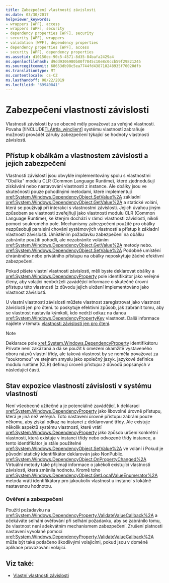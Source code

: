 ```yaml
---
title: Zabezpečení vlastností závislosti
ms.date: 03/30/2017
helpviewer_keywords:
- wrappers [WPF], access
- wrappers [WPF], security
- dependency properties [WPF], security
- security [WPF], wrappers
- validation [WPF], dependency properties
- dependency properties [WPF], access
- security [WPF], dependency properties
ms.assetid: d10150ec-90c5-4571-8d35-84bafa2429a4
ms.openlocfilehash: d9dd9306980b80f7845c10e8c0ccb59f29821245
ms.sourcegitcommit: 68653db98c5ea7744fd438710248935f70020dfb
ms.translationtype: MT
ms.contentlocale: cs-CZ
ms.lasthandoff: 08/22/2019
ms.locfileid: "69940841"
---
```

# <a name="dependency-property-security"></a>Zabezpečení vlastností závislosti
Vlastnosti závislosti by se obecně měly považovat za veřejné vlastnosti. Povaha [!INCLUDE[TLA#tla_winclient](../../../../includes/tlasharptla-winclient-md.md)] systému vlastností zabraňuje možnosti provádět záruky zabezpečení týkající se hodnoty vlastnosti závislosti.  

<a name="AccessSecurity"></a>   
## <a name="access-and-security-of-wrappers-and-dependency-properties"></a>Přístup k obálkám a vlastnostem závislosti a jejich zabezpečení  
 Vlastnosti závislostí jsou obvykle implementovány spolu s vlastnostmi "Obálka" modulu CLR (Common Language Runtime), které zjednodušují získávání nebo nastavování vlastnosti z instance. Ale obálky jsou ve skutečnosti pouze pohodlnými metodami, které implementují <xref:System.Windows.DependencyObject.SetValue%2A> základní <xref:System.Windows.DependencyObject.GetValue%2A> a statické volání, která se používají při interakci s vlastnostmi závislosti. Jejich úvahou jiným způsobem se vlastnosti zveřejňují jako vlastnosti modulu CLR (Common Language Runtime), ke kterým dochází v rámci vlastnosti závislosti, nikoli pomocí soukromého pole. Mechanismy zabezpečení použité pro obálky nezpůsobují paralelní chování systémových vlastností a přístup k základní vlastnosti závislosti. Umístěním požadavku zabezpečení na obálku zabráníte použití pohodlí, ale nezabráníte voláním <xref:System.Windows.DependencyObject.GetValue%2A> metody nebo. <xref:System.Windows.DependencyObject.SetValue%2A> Podobně umístění chráněného nebo privátního přístupu na obálky neposkytuje žádné efektivní zabezpečení.  
  
 Pokud píšete vlastní vlastnosti závislosti, měli byste deklarovat obálky a <xref:System.Windows.DependencyProperty> pole identifikátor jako veřejné členy, aby volající neobdrželi zavádějící informace o skutečné úrovni přístupu této vlastnosti (z důvodu jejich uložení implementováno jako vlastnost závislosti.  
  
 U vlastní vlastnosti závislosti můžete vlastnost zaregistrovat jako vlastnost závislosti jen pro čtení. to poskytuje efektivní způsob, jak zabránit tomu, aby se vlastnost nastavila kýmkoli, kdo nedrží odkaz na danou <xref:System.Windows.DependencyPropertyKey> vlastnost. Další informace najdete v tématu [vlastnosti závislosti jen pro čtení](read-only-dependency-properties.md).  
  
> [!NOTE]
> Deklarace pole <xref:System.Windows.DependencyProperty> identifikátoru Private není zakázaná a dá se použít k omezení okamžitě vystaveného oboru názvů vlastní třídy, ale taková vlastnost by se neměla považovat za "soukromou" ve stejném smyslu jako společný jazyk. jazykové definice modulu runtime (CLR) definují úroveň přístupu z důvodů popsaných v následující části.  
  
<a name="PropertySystemExposure"></a>   
## <a name="property-system-exposure-of-dependency-properties"></a>Stav expozice vlastností závislosti v systému vlastností  
 Není všeobecně užitečné a je potenciálně zavádějící, k deklaraci <xref:System.Windows.DependencyProperty> jako libovolné úrovně přístupu, která je jiná než veřejná. Toto nastavení úrovně přístupu zabrání pouze někomu, aby získal odkaz na instanci z deklarované třídy. Ale existuje několik aspektů systému vlastností, které vrátí <xref:System.Windows.DependencyProperty> jako způsob určení konkrétní vlastnosti, která existuje v instanci třídy nebo odvozené třídy instance, a tento identifikátor je stále použitelné <xref:System.Windows.DependencyObject.SetValue%2A> ve volání i Pokud je původní statický identifikátor deklarován jako NonPublic. <xref:System.Windows.DependencyObject.OnPropertyChanged%2A> Virtuální metody také přijímají informace o jakékoli existující vlastnosti závislosti, která změnila hodnotu. Kromě toho <xref:System.Windows.DependencyObject.GetLocalValueEnumerator%2A> metoda vrátí identifikátory pro jakoukoliv vlastnost u instancí s lokálně nastavenou hodnotou.  
  
### <a name="validation-and-security"></a>Ověření a zabezpečení  
 Použití požadavku na <xref:System.Windows.DependencyProperty.ValidateValueCallback%2A> a očekáváte selhání ověřování při selhání požadavku, aby se zabránilo tomu, že vlastnost není adekvátním mechanismem zabezpečení. Zrušení platnosti nastavení vyvolané pomocí <xref:System.Windows.DependencyProperty.ValidateValueCallback%2A> může být také potlačeno škodlivými volajícími, pokud jsou v doméně aplikace provozováni volající.  
  
## <a name="see-also"></a>Viz také:

- [Vlastní vlastnosti závislosti](custom-dependency-properties.md)

